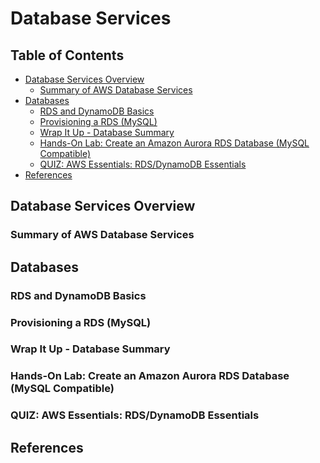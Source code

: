 # Database Services


## Table of Contents
<!-- START doctoc generated TOC please keep comment here to allow auto update -->
<!-- DON'T EDIT THIS SECTION, INSTEAD RE-RUN doctoc TO UPDATE -->


- [Database Services Overview](#database-services-overview)
  - [Summary of AWS Database Services](#summary-of-aws-database-services)
- [Databases](#databases)
  - [RDS and DynamoDB Basics](#rds-and-dynamodb-basics)
  - [Provisioning a RDS (MySQL)](#provisioning-a-rds-mysql)
  - [Wrap It Up - Database Summary](#wrap-it-up---database-summary)
  - [Hands-On Lab: Create an Amazon Aurora RDS Database (MySQL Compatible)](#hands-on-lab-create-an-amazon-aurora-rds-database-mysql-compatible)
  - [QUIZ: AWS Essentials: RDS/DynamoDB Essentials](#quiz-aws-essentials-rdsdynamodb-essentials)
- [References](#references)

<!-- END doctoc generated TOC please keep comment here to allow auto update -->


## Database Services Overview

### Summary of AWS Database Services


## Databases

### RDS and DynamoDB Basics


### Provisioning a RDS (MySQL)


### Wrap It Up - Database Summary


### Hands-On Lab: Create an Amazon Aurora RDS Database (MySQL Compatible)


### QUIZ: AWS Essentials: RDS/DynamoDB Essentials


## References
